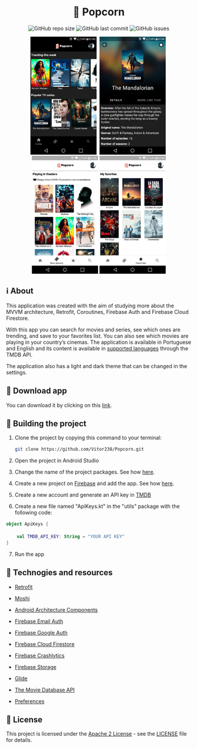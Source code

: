 <h1 align="center"> 🍿 Popcorn </h1>

<p align="center">
<img alt="GitHub repo size" src="https://img.shields.io/github/repo-size/Vitor238/Popcorn">

<img alt="GitHub last commit" src="https://img.shields.io/github/last-commit/Vitor238/Popcorn">

<img alt="GitHub issues" src="https://img.shields.io/github/issues/Vitor238/Popcorn">

</p>

<p align="center">
<img src="./screenshots/home_en_us.png" alt="Home" 
width="180">
<img src="./screenshots/info_en_us.png" 
alt="Info" width="180" hspace="4">
<img src="screenshots/now_playing_en_us.png" alt="Now playing" 
width="180">
<img src="./screenshots/favorites_en_us.png" alt="Favorites" 
width="180">
</p>

## :information_source: About

This application was created with the aim of studying more about the MVVM architecture, Retrofit, Coroutines, Firebase Auth and Firebase Cloud Firestore.

With this app you can search for movies and series, see which ones are trending, and save to your favorites list. You can also see which movies are playing in your country’s cinemas. The application is available in Portuguese and English and its content is available in [supported languages](https://developers.themoviedb.org/3/configuration/get-languages) through the TMDB API.

The application also has a light and dark theme that can be changed in the settings.

## :iphone: Download app

You can download it by clicking on this [link](https://github.com/Vitor238/Popcorn/releases/download/v1.0.0/popcorn.apk).

## :hammer: Building the project

1. Clone the project by copying this command to your terminal:

   ```bash
   git clone https://github.com/Vitor238/Popcorn.git
   ```

2. Open the project in Android Studio

3. Change the name of the project packages. See how [here](https://stackoverflow.com/a/29092698/9729980).

4. Create a new project on [Firebase](https://console.firebase.google.com/) and add the app. See how [here](https://firebase.google.com/docs/android/setup).

5. Create a new account and generate an API key in [TMDB](https://developers.themoviedb.org/3/getting-started/introduction)

6. Create a new file named "ApiKeys.kt" in the "utils" package with the following code:

```kotlin
object ApiKeys {

    val TMDB_API_KEY: String = "YOUR API KEY"
}
```

7. Run the app

## :rocket: Technogies and resources

- [Retrofit](https://github.com/square/retrofit)

- [Moshi](https://github.com/square/moshi)

- [Android Architecture Components](https://developer.android.com/topic/libraries/architecture)

- [Firebase Email Auth](https://firebase.google.com/docs/auth/android/password-auth)

- [Firebase Google Auth](https://firebase.google.com/docs/auth/android/google-signin)

- [Firebase Cloud Firestore](https://firebase.google.com/docs/firestore/quickstart)

- [Firebase Crashlytics](https://firebase.google.com/docs/crashlytics/get-started?platform=android)

- [Firebase Storage](https://firebase.google.com/docs/storage/android/start)

- [Glide](https://github.com/bumptech/glide)

- [The Movie Database API](https://www.themoviedb.org/documentation/api)

- [Preferences](https://developer.android.com/jetpack/androidx/releases/preference)

## :memo:  License

This project is licensed under the [Apache 2 License](https://www.apache.org/licenses/LICENSE-2.0https://www.apache.org/licenses/LICENSE-2.0) - see the [LICENSE](LICENSE) file for details.
